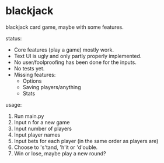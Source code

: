 blackjack
=========

blackjack card game, maybe with some features. 

status: 
- Core features (play a game) mostly work. 
- Text UI is ugly and only partly properly implemented.
- No user/foolproofing has been done for the inputs.
- No tests yet.
- Missing features:
    * Options
    * Saving players/anything
    * Stats


usage: 

1) Run main.py
2) Input n for a new game
3) Input number of players
4) Input player names
5) Input bets for each player (in the same order as players are)
6) Choose to 's'tand, 'h'it or 'd'ouble. 
7) Win or lose, maybe play a new round? 
